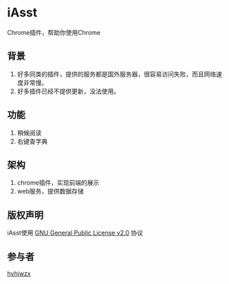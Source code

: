 # iAsst
Chrome插件，帮助你使用Chrome

## 背景
1. 好多同类的插件，提供的服务都是国外服务器，很容易访问失败，而且网络速度非常慢。
2. 好多插件已经不提供更新，没法使用。

## 功能
1. 稍候阅读
2. 右键查字典

## 架构
1. chrome插件，实现前端的展示
2. web服务，提供数据存储

## 版权声明
iAsst使用 [GNU General Public License v2.0](http://www.gnu.org/licenses/gpl-2.0.txt) 协议

## 参与者
[hyhjwzx](http://git.oschina.net/hyhjwzx)